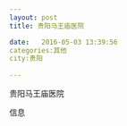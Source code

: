 ```yaml
--- 
layout: post 
title: 贵阳马王庙医院

date:   2016-05-03 13:39:56 
categories:其他  
city:贵阳
  
--- 
```

   
贵阳马王庙医院

信息

